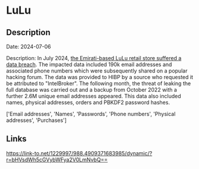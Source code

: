 # LuLu

## Description

Date: 2024-07-06

Description:
In July 2024, <a href="https://www.csoonline.com/article/2516119/hackers-steal-data-of-200k-lulu-customers-in-an-alleged-breach.html" target="_blank" rel="noopener">the Emirati-based LuLu retail store suffered a data breach</a>. The impacted data included 190k email addresses and associated phone numbers which were subsequently shared on a popular hacking forum. The data was provided to HIBP by a source who requested it be attributed to &quot;IntelBroker&quot;. The following month, the threat of leaking the full database was carried out and a backup from October 2022 with a further 2.6M unique email addresses appeared. This data also included names, physical addresses, orders and PBKDF2 password hashes.


['Email addresses', 'Names', 'Passwords', 'Phone numbers', 'Physical addresses', 'Purchases']

## Links

https://link-to.net/1229997/988.4909371683985/dynamic/?r=bHVsdWh5cGVybWFya2V0LmNvbQ==